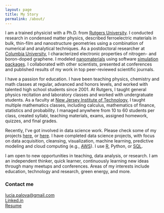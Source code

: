 ```yaml
---
layout: page
title: My Story
permalink: /about/
---
```


I am a trained physicist with a Ph.D. from [Rutgers University](http://www.physics.rutgers.edu/). I conducted research in condensed matter physics, described ferroelectric materials in bulk, thin-film and nanostructure geometries using a combination of numerical and analytical techniques. 
As a postdoctoral researcher at [Columbia University](http://www.columbia.edu/), 
I characterized electronic properties of nitrogen- and boron-doped graphene.
I modeled [nanomaterials](http://science.sciencemag.org/content/333/6045/999.abstract) using software [simulation](https://www.vasp.at/) [packages](http://www.quantum-espresso.org/). I collaborated with other scientists, presented at conferences and published results of my work in top peer-reviewed scientific journals.

I have a passion for education. I have been teaching physics, chemistry and math classes at regular, advanced and honors levels, and worked with talented high school students since 2001. 
At Rutgers, I taught general physics recitation and laboratory classes and worked with undergratuate students. 
As a faculty at [New Jersey Institute of Technology](http://math.njit.edu/), 
I taught multiple mathematics classes, including calculus, mathematics of finance, statistics and probability. 
I managed anywhere from 10 to 60 students per class, created syllabi, 
teaching materials, exams, assigned homework, quizzes, and final grades.

Recently, I've got involved in data science work. Please check some of my projects [here](http://lpalova.github.io/), or 
[here](https://github.com/lpalova). I have completed data science projects, with focus on 
data acquisition, cleansing, visualization, machine learning, predictive modeling and 
cloud computing (e.g., [AWS](https://aws.amazon.com/)).
I use [R](https://www.coursera.org/account/accomplishments/specialization/certificate/LL4BR8M6KAGX), 
Python, or
[SQL](https://prod-cert-bucket.s3.amazonaws.com/downloads/887f1902d7c941cda709f846f642f8e8/Statement.pdf).

I am open to new opportunities in teaching, data analysis, or research. 
I am an independent thinker, quick learner, continuously learning new ideas through many meetups and conferences.
Areas of my interests include education, technology and research, green energy, and more.

### Contact me

[lucia.palova@gmail.com](mailto:email@domain.com)   
[Linked.in](https://www.linkedin.com/in/luciapalova)  
[Resume](/Resume_Lucia_Palova.pdf) 
